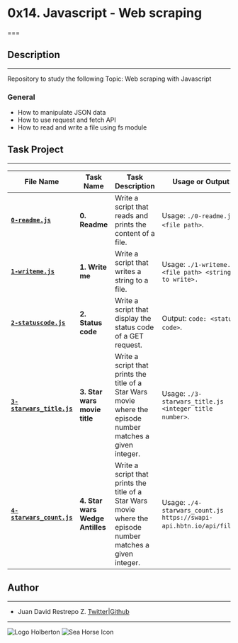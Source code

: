 # 0x14. Javascript - Web scraping

===

## Description

---
Repository to study the following Topic: Web scraping with Javascript

### General

- How to manipulate JSON data
- How to use request and fetch API
- How to read and write a file using fs module

## Task Project

---
File Name|Task Name|Task Description|Usage or Output
---|---|---|---
[**`0-readme.js`**](https://github.com/jdrestre/holbertonschool-higher_level_programming/blob/master/0x14-javascript-web_scraping/0-readme.js)|**0. Readme**|Write a script that reads and prints the content of a file.|Usage: `./0-readme.js <file path>`.
[**`1-writeme.js`**](https://github.com/jdrestre/holbertonschool-higher_level_programming/blob/master/0x14-javascript-web_scraping/1-writeme.js)|**1. Write me**|Write a script that writes a string to a file.|Usage: `./1-writeme.js <file path> <string to write>.`
[**`2-statuscode.js`**](https://github.com/jdrestre/holbertonschool-higher_level_programming/blob/master/0x14-javascript-web_scraping/2-statuscode.js)|**2. Status code**|Write a script that display the status code of a GET request.|Output: `code: <status code>`.
[**`3-starwars_title.js`**](https://github.com/jdrestre/holbertonschool-higher_level_programming/blob/master/0x14-javascript-web_scraping/3-starwars_title.js)|**3. Star wars movie title**|Write a script that prints the title of a Star Wars movie where the episode number matches a given integer.|Usage: `./3-starwars_title.js <integer title number>`.
[**`4-starwars_count.js`**](https://github.com/jdrestre/holbertonschool-higher_level_programming/blob/master/0x14-javascript-web_scraping/4-starwars_count.js)|**4. Star wars Wedge Antilles**|Write a script that prints the title of a Star Wars movie where the episode number matches a given integer.|Usage: `./4-starwars_count.js https://swapi-api.hbtn.io/api/films`.

## Author

---

- Juan David Restrepo Z. [Twitter](https://twitter.com/jdrestre)|[Github](https://github.com/jdrestre)

---
![Logo Holberton](https://www.holbertonschool.com/holberton-logo.png) ![Sea Horse Icon](https://intranet.hbtn.io/assets/holberton-logo-coral-27055cb2f875eb10bf3b3942e52a24581bc0667695bdc856d4f08b469b678000.png)
